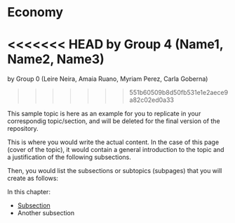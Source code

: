 # Economy

<<<<<<< HEAD
by Group 4 (Name1, Name2, Name3)
=======
by Group 0 (Leire Neira, Amaia Ruano, Myriam Perez, Carla Goberna)
>>>>>>> 551b60509b8d50fb531e1e2aece9a82c02ed0a33

This sample topic is here as an example for you to replicate in your correspondig topic/section, and will be deleted for the final version of the repository.

This is where you would write the actual content. In the case of this page (cover of the topic), it would contain a general introduction to the topic and a justification of the following subsections.

Then, you would list the subsections or subtopics (subpages) that you will create as follows:

In this chapter:

- [Subsection](subsection.md)
- Another subsection